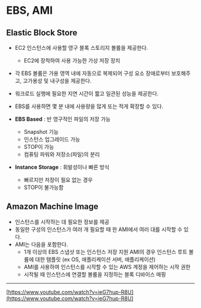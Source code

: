 # EBS, AMI
## Elastic Block Store

- EC2 인스턴스에 사용할 영구 블록 스토리지 볼륨을 제공한다.
    - EC2에 장착하여 사용 가능한 가상 저장 장치
- 각 EBS 볼륨은 가용 영역 내에 자동으로 복제되어 구성 요소 장애로부터 보호해주고, 고가용성 및 내구성을 제공한다.
- 워크로드 실행에 필요한 지연 시간이 짧고 일관된 성능을 제공한다.
- EBS를 사용하면 몇 분 내에 사용량을 많게 또는 적게 확장할 수 있다.
- **EBS Based** : 반 영구적인 파일의 저장 가능
    - Snapshot 기능
    - 인스턴스 업그레이드 가능
    - STOP이 가능
    - 컴퓨팅 파워와 저장소(파일)의 분리

- **Instance Storage** : 휘발성이나 빠른 방식
    - 빠르지만 저장이 필요 없는 경우
    - STOP이 불가능함

## Amazon Machine Image

- 인스턴스를 시작하는 데 필요한 정보를 제공
- 동일한 구성의 인스턴스가 여러 개 필요할 때 한 AMI에서 여러 대를 시작할 수 있다.
- AMI는 다음을 포함한다.
    - 1개 이상의 EBS 스냅샷 또는 인스턴스 저장 지원 AMI의 경우 인스턴스 루트 볼륨에 대한 탬플릿 (ex OS, 애플리케이션 서버, 애플리케이션)
    - AMI를 사용하여 인스턴스를 시작할 수 있는 AWS 계정을 제어하는 시작 권한
    - 시작될 때 인스턴스에 연결할 볼륨을 지정하는 블록 디바이스 매핑

---

[https://www.youtube.com/watch?v=ieG7hup-R8U](https://www.youtube.com/watch?v=ieG7hup-R8U)
